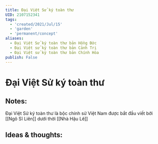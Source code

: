 ```yaml
---
title: Đại Việt Sử ký toàn thư
UID: 2107152341
tags:
  - 'created/2021/Jul/15'
  - 'garden'
  - 'permanent/concept'
aliases:
  - Đại Việt Sử ký toàn thư bản Hồng Đức
  - Đại Việt sử ký toàn thư bản Cảnh Trị
  - Đại Việt sử ký toàn thư bản Chính Hòa
publish: False
---
```

# Đại Việt Sử ký toàn thư

## Notes:
Đại Việt Sử ký toàn thư là bộc chính sử Việt Nam được bắt đầu viết bởi [[Ngô Sĩ Liên]] dưới thời [[Nhà Hậu Lê]]

## Ideas & thoughts:

